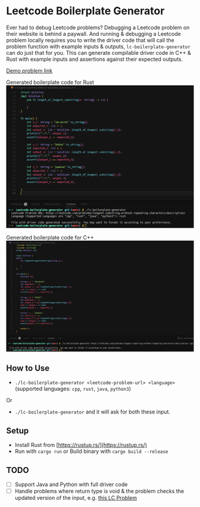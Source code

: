 # Leetcode Boilerplate Generator

Ever had to debug Leetcode problems? Debugging a Leetcode problem on their website is behind a paywall. And running & debugging a Leetcode problem locally requires you to write the driver code that will call the problem function with example inputs & outputs, `lc-boilerplate-generator` can do just that for you.
This can generate compilable driver code in C++ & Rust with example inputs and assertions against their expected outputs.

[Demo problem link](https://leetcode.com/problems/longest-substring-without-repeating-characters/description/)

Generated boilerplate code for Rust
![Demo-Rust](./assets/demo-rust.png)

Generated boilerplate code for C++
![Demo-C++](./assets/demo-cpp.png)


## How to Use

- `./lc-boilerplate-generator <leetcode-problem-url> <language>` (supported languages: `cpp`, `rust`, `java`, `python3`)

Or

- `./lc-boilerplate-generator` and it will ask for both these input.

## Setup

- Install Rust from [https://rustup.rs/](https://rustup.rs/)
- Run with `cargo run` or Build binary with `cargo build --release`

## TODO

- [ ] Support Java and Python with full driver code
- [ ] Handle problems where return type is void & the problem checks the updated version of the input, e.g. [this LC Problem](https://leetcode.com/problems/rotate-array)
